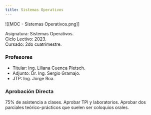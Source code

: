 ```yaml
---
title: Sistemas Operativos
---
```


![[MOC - Sistemas Operativos.png]]

Asignatura: Sistemas Operativos. \
Ciclo Lectivo: 2023. \
Cursado: 2do cuatrimestre.

### Profesores

- Titular: Ing. Liliana Cuenca Pletsch.
- Adjunto: Dr. Ing. Sergio Gramajo.
- JTP: Ing. Jorge Roa.

### Aprobación Directa

75% de asistencia a clases. Aprobar TPI y laboratorios. Aprobar dos parciales teórico-prácticos que suelen ser coloquios orales.
